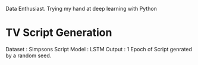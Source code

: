 Data Enthusiast. 
Trying my hand at deep learning with Python

# TV Script Generation #
Dataset : Simpsons Script
Model : LSTM
Output : 1 Epoch of Script genrated by a random seed. 
